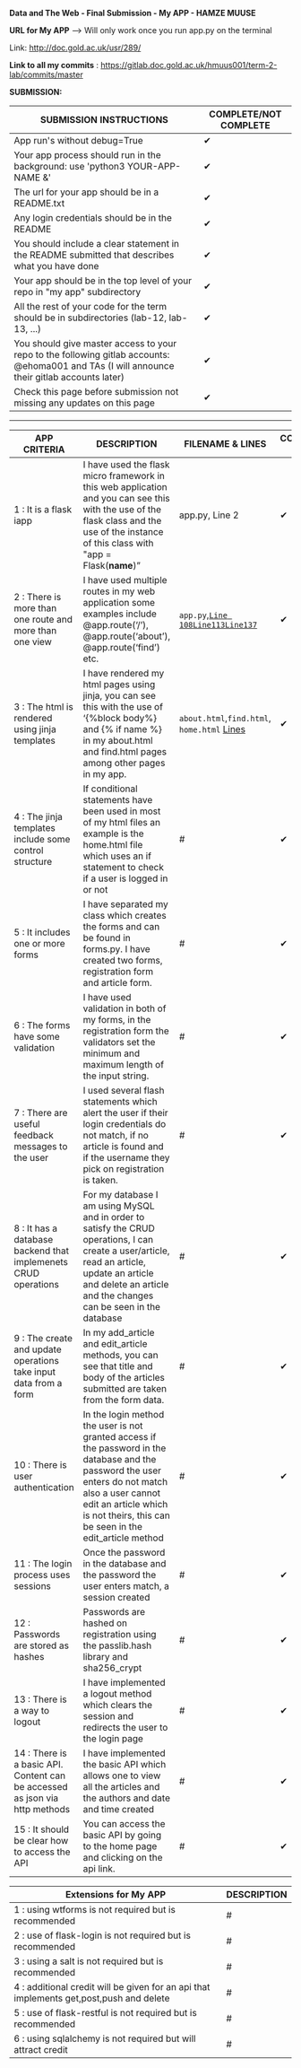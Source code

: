 **Data and The Web - Final Submission - My APP - HAMZE MUUSE**

**URL for My APP** 
--> Will only work once you run app.py on the terminal

Link: http://doc.gold.ac.uk/usr/289/

**Link to all my commits** : https://gitlab.doc.gold.ac.uk/hmuus001/term-2-lab/commits/master

**SUBMISSION:**
 
| **SUBMISSION INSTRUCTIONS** | **COMPLETE/NOT COMPLETE** |
| --- | --- |
| App run's without debug=True |  ✔ |
| Your app process should run in the background: use 'python3 YOUR-APP-NAME &' | ✔ |
| The url for your app should be in a README.txt | ✔ |
| Any login credentials should be in the README | ✔ |
| You should include a clear statement in the README submitted that describes what you have done | ✔ |
| Your app should be in the top level of your repo in "my app" subdirectory | ✔ |
| All the rest of your code for the term should be in subdirectories (lab-12, lab-13, ...) | ✔ |
| You should give master access to your repo to the following gitlab accounts: @ehoma001 and TAs (I will announce their gitlab accounts later) | ✔ |
| Check this page before submission not missing any updates on this page |  ✔  |

________________________


| APP CRITERIA | DESCRIPTION | FILENAME & LINES | COMPLETE/NOT COMPLETE |
| --- | --- | ---- |-|
| 1 : It is a flask iapp |I have used the flask micro framework in this web application and you can see this with the use of the flask class and the use of the instance of this class with "app = Flask(__name__)”|app.py, Line 2|✔|
| 2 : There is more than one route and more than one view |I have used multiple routes in my web application some examples include @app.route(‘/’), @app.route(‘about’), @app.route(‘find’) etc.|`app.py`,[`Line 108`](https://gitlab.doc.gold.ac.uk/hmuus001/term-2-lab/blob/master/supportNewApp/app.py#L108)[`Line113`](https://gitlab.doc.gold.ac.uk/hmuus001/term-2-lab/blob/master/supportNewApp/app.py#L113)[`Line137`](https://gitlab.doc.gold.ac.uk/hmuus001/term-2-lab/blob/master/supportNewApp/app.py#L137)|✔|
| 3 : The html is rendered using jinja templates|I have rendered my html pages using jinja, you can see this with the use of ‘{%block body%} and {% if name %} in my about.html and find.html pages among other pages in my app. |`about.html`,`find.html`, `home.html` [Lines](https://gitlab.doc.gold.ac.uk/hmuus001/term-2-lab/blob/master/supportNewApp/templates/home.html#L4)|✔|
| 4 : The jinja templates include some control structure|If conditional statements have been used in most of my html files an example is the home.html file which uses an if statement to check if a user is logged in or not|#|✔|
| 5 : It includes one or more forms|I have separated my class which creates the forms and can be found in forms.py. I have created two forms, registration form and article form. |#|✔|
| 6 : The forms have some validation|I have used validation in both of my forms, in the registration form the validators set the minimum and maximum length of the input string. |#|✔|
| 7 : There are useful feedback messages to the user|I used several flash statements which alert the user if their login credentials do not match, if no article is found and if the username they pick on registration is taken. |#|✔|
| 8 : It has a database backend that implemenets CRUD operations|For my database I am using MySQL and in order to satisfy the CRUD operations, I can create a user/article, read an article, update an article and delete an article and the changes can be seen in the database|#|✔|
| 9 : The create and update operations take input data from a form|In my add_article and edit_article methods, you can see that title and body of the articles submitted are taken from the form data.|#|✔|
| 10 : There is user authentication|In the login method the user is not granted access if the password in the database and the password the user enters do not match also a user cannot edit an article which is not theirs, this can be seen in the edit_article method |#|✔|
| 11 : The login process uses sessions|Once the password in the database and the password the user enters match, a session created |#|✔|
| 12 : Passwords are stored as hashes|Passwords are hashed on registration using the passlib.hash library and sha256_crypt|#|✔|
| 13 : There is a way to logout|I have implemented a logout method which clears the session and redirects the user to the login page|#|✔|
| 14 : There is a basic API. Content can be accessed as json via http methods|I have implemented the basic API which allows one to view all the articles and the authors and date and time created|#|✔|
| 15 : It should be clear how to access the API|You can access the basic API by going to the home page and clicking on the api link.|#|✔|


| Extensions for My APP | DESCRIPTION |
| --- | --- |
| 1 : using wtforms is not required but is recommended|#|
| 2 : use of flask-login is not required but is recommended|#|
| 3 : using a salt is not required but is recommended|#|
| 4 : additional credit will be given for an api that implements get,post,push and delete|#|
| 5 : use of flask-restful is not required but is recommended|#|
| 6 : using sqlalchemy is not required but will attract credit|#|

